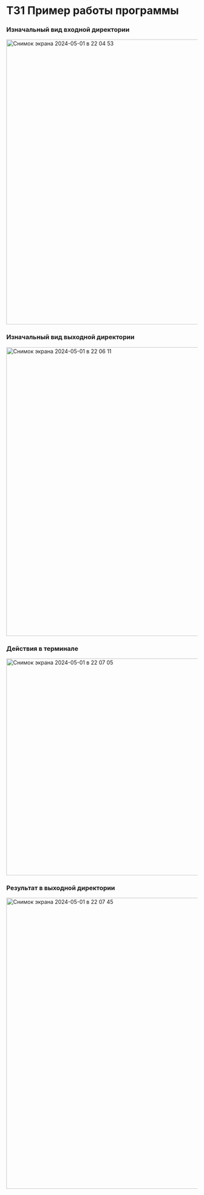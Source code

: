# ТЗ1 Пример работы программы

### Изначальный вид входной директории

<img width="749" alt="Снимок экрана 2024-05-01 в 22 04 53" src="https://github.com/VladimirAvstriiskii/TZ1/assets/142047091/f6f83393-8f8e-4095-8040-940772d633c9">

### Изначальный вид выходной директории

<img width="759" alt="Снимок экрана 2024-05-01 в 22 06 11" src="https://github.com/VladimirAvstriiskii/TZ1/assets/142047091/68b2a69d-1d07-4734-9641-3043ac2e4008">

### Действия в терминале

<img width="570" alt="Снимок экрана 2024-05-01 в 22 07 05" src="https://github.com/VladimirAvstriiskii/TZ1/assets/142047091/2e31b260-0cbf-4a47-9b67-4ab6117a25e7">

### Результат в выходной директории

<img width="765" alt="Снимок экрана 2024-05-01 в 22 07 45" src="https://github.com/VladimirAvstriiskii/TZ1/assets/142047091/99e1ccfb-4534-4003-8447-2afff2fd7834">
